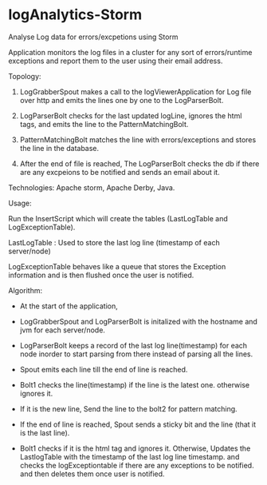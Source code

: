 # logAnalytics-Storm
Analyse Log data for errors/excpetions using Storm 

Application monitors the log files in a cluster for any sort of errors/runtime exceptions and report them to the user using their email address. 

Topology: 

1. LogGrabberSpout makes a call to the logViewerApplication for Log file over http and emits the lines one by one to the LogParserBolt. 

2. LogParserBolt checks for the last updated logLine, ignores the html tags, and emits the line to the PatternMatchingBolt. 

3. PatternMatchingBolt matches the line with errors/exceptions and stores the line in the database. 

4. After the end of file is reached, The LogParserBolt checks the db if there are any excpeions to be notified and sends an email about it. 

Technologies: 
  Apache storm, Apache Derby, Java. 
  
Usage: 
  
  Run the InsertScript which will create the tables (LastLogTable and LogExceptionTable). 
  
  LastLogTable : Used to store the last log line (timestamp of each server/node)
  
  LogExceptionTable behaves like a queue that stores the Exception information and is then flushed once the user is notified. 
  
Algorithm: 
  
  - At the start of the application, 
  
  - LogGrabberSpout and LogParserBolt is initalized with the hostname and jvm for each server/node.
  
  - LogParserBolt keeps a record of the last log line(timestamp) for each node inorder to start parsing from there instead of parsing all the lines. 
  
  - Spout emits each line till the end of line is reached. 
  
  - Bolt1 checks the line(timestamp) if the line is the latest one. otherwise ignores it. 
  
  - If it is the new line, Send the line to the bolt2 for pattern matching. 
  
  - If the end of line is reached, Spout sends a sticky bit and the line (that it is the last line).
  
  - Bolt1 checks if it is the html tag and ignores it. Otherwise, Updates the LastlogTable with the timestamp of the last log line timestamp. 
    and checks the logExceptiontable if there are any exceptions to be notified. and then deletes them once user is notified. 
    
  
  
